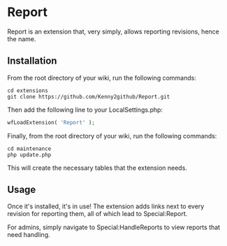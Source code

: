 # Report

Report is an extension that, very simply, allows reporting revisions, hence the name.

## Installation

From the root directory of your wiki, run the following commands:
```
cd extensions
git clone https://github.com/Kenny2github/Report.git
```
Then add the following line to your LocalSettings.php:
```php
wfLoadExtension( 'Report' );
```
Finally, from the root directory of your wiki, run the following commands:
```
cd maintenance
php update.php
```
This will create the necessary tables that the extension needs.

## Usage

Once it's installed, it's in use! The extension adds links next to every revision for reporting them, all of which lead to Special:Report.

For admins, simply navigate to Special:HandleReports to view reports that need handling.
